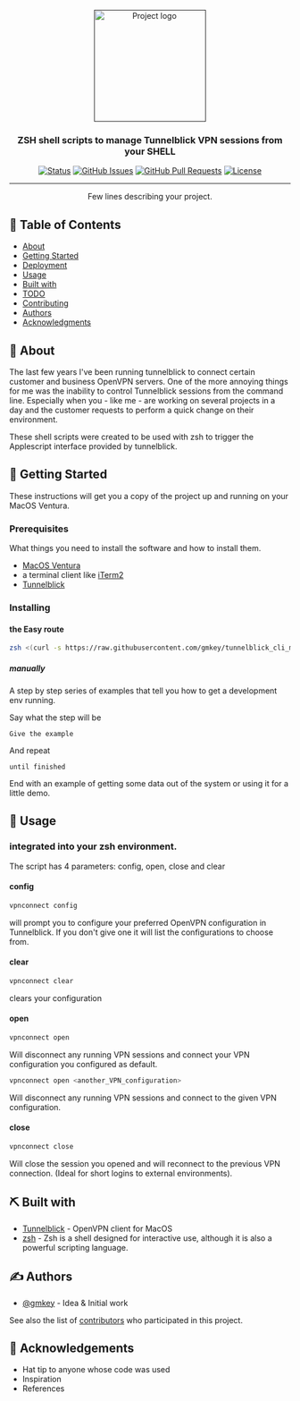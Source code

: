 <p align="center">
  <a href="" rel="noopener">
 <img width=200px height=200px src="https://i.imgur.com/6wj0hh6.jpg" alt="Project logo"></a>
</p>

<h3 align="center">ZSH shell scripts to manage Tunnelblick VPN sessions from your SHELL</h3>

<div align="center">

[![Status](https://img.shields.io/badge/status-active-success.svg)]()
[![GitHub Issues](https://img.shields.io/github/issues/gmkey/tunnelblick_cli_macos.svg)](https://github.com/gmkey/tunnelblick_cli_macos/issues)
[![GitHub Pull Requests](https://img.shields.io/github/gmkey/tunnelblick_cli_macos.svg)](https://github.com/gmkey/tunnelblick_cli_macos/pulls)
[![License](https://img.shields.io/badge/license-MIT-blue.svg)](/LICENSE)

</div>

---

<p align="center"> Few lines describing your project.
    <br> 
</p>

## 📝 Table of Contents

- [About](#about)
- [Getting Started](#getting_started)
- [Deployment](#deployment)
- [Usage](#usage)
- [Built with](#built_with)
- [TODO](../TODO.md)
- [Contributing](../CONTRIBUTING.md)
- [Authors](#authors)
- [Acknowledgments](#acknowledgement)

## 🧐 About <a name = "about"></a>

The last few years I've been running tunnelblick to connect certain customer and business OpenVPN servers.
One of the more annoying things for me was the inability to control Tunnelblick sessions from the command line.
Especially when you - like me - are working on several projects in a day and the customer requests to perform a quick change on their environment. 

These shell scripts were created to be used with zsh to trigger the Applescript interface provided by tunnelblick. 

## 🏁 Getting Started <a name = "getting_started"></a>

These instructions will get you a copy of the project up and running on your MacOS Ventura.

### Prerequisites

What things you need to install the software and how to install them.
- [MacOS Ventura](https://www.apple.com/en/macos/ventura/)
- a terminal client like [iTerm2](https://iterm2.com)
- [Tunnelblick](https://tunnelblick.net) 


### Installing

#### the Easy route

```bash
zsh <(curl -s https://raw.githubusercontent.com/gmkey/tunnelblick_cli_macos/master/install_vpnconnect_shell_integration.zsh)
```

##### manually
A step by step series of examples that tell you how to get a development env running.

Say what the step will be

```
Give the example
```

And repeat

```
until finished
```

End with an example of getting some data out of the system or using it for a little demo.



## 🎈 Usage <a name="usage"></a>

### integrated into your zsh environment. 
The script has 4 parameters: config, open, close and clear

#### config
```bash 
vpnconnect config
```
will prompt you to configure your preferred OpenVPN configuration in Tunnelblick. If you don't give one it will list the configurations to choose from.

#### clear
```bash 
vpnconnect clear
```
clears your configuration

#### open
```bash
vpnconnect open
```
Will disconnect any running VPN sessions and connect your VPN configuration you configured as default.
```bash
vpnconnect open <another_VPN_configuration>
```
Will disconnect any running VPN sessions and connect to the given VPN configuration.

#### close
```bash
vpnconnect close
```
Will close the session you opened and will reconnect to the previous VPN connection.  (Ideal for short logins to external environments).

## ⛏️ Built with<a name = "built_with"></a>

- [Tunnelblick](https://www.tunnelblick.net/) - OpenVPN client for MacOS
- [zsh](https://www.zsh.org) - Zsh is a shell designed for interactive use, although it is also a powerful scripting language.


## ✍️ Authors <a name = "authors"></a>

- [@gmkey](https://github.com/gmkey) - Idea & Initial work

See also the list of [contributors](https://github.com/gmkey/tunnelblick_cli_macos/contributors) who participated in this project.

## 🎉 Acknowledgements <a name = "acknowledgement"></a>

- Hat tip to anyone whose code was used
- Inspiration
- References

